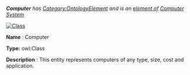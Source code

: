 ___Computer__ 
 has
 [Category:OntologyElement](../../Category/OntologyElement "Category:OntologyElement") 
 and is an
 [element of](../../Property/ElementOf "Property:ElementOf") 
[Computer System](../../Submissions/Computer_System "Submissions:Computer System")_




  





[![Class](../../images/thumb/2/27/Class.gif/45px-Class.gif)](../../Image/Class.gif "Class")


__Name__ 
 : Computer
 



__Type:__ 
 owl:Class
 



__Description__ 
 : This entity represents computers of any type, size, cost and application.